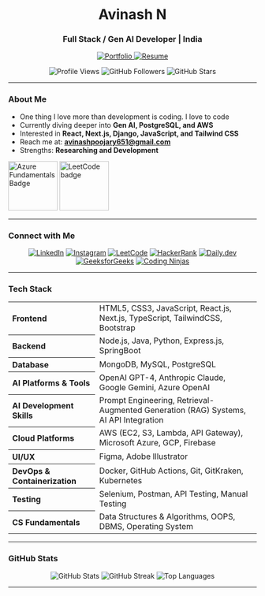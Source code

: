 <h1 align="center">Avinash N</h1>
<h3 align="center">Full Stack / Gen AI Developer | India</h3>

<p align="center">
  <a href="https://porfolioavi.web.app/" target="_blank">
    <img src="https://img.shields.io/badge/Portfolio-View-blue?style=flat-square" alt="Portfolio" />
  </a>
  <a href="https://drive.google.com/file/d/1wrNQE9o9gK5Uu3M-rBtlT_6wlUsMfUgP/view?usp=drive_link" target="_blank">
    <img src="https://img.shields.io/badge/Resume-Download-green?style=flat-square" alt="Resume" />
  </a>
</p>

<p align="center">
  <img src="https://komarev.com/ghpvc/?username=avi9611&label=Profile%20views&color=0e75b6&style=flat" alt="Profile Views" />
  <img src="https://img.shields.io/github/followers/avi9611?label=Followers&style=social" alt="GitHub Followers" />
  <img src="https://img.shields.io/github/stars/avi9611?label=Stars&style=social" alt="GitHub Stars" />
</p>

---

###  About Me

- One thing I love more than development is coding. I love to code
-  Currently diving deeper into **Gen AI, PostgreSQL, and AWS**
-  Interested in **React, Next.js, Django, JavaScript, and Tailwind CSS**
-  Reach me at: **avinashpoojary651@gmail.com**
-  Strengths: **Researching and Development**

<p>
  <img src="https://images.credly.com/size/340x340/images/be8fcaeb-c769-4858-b567-ffaaa73ce8cf/image.png" width="100" alt="Azure Fundamentals Badge" />
  <img src="https://assets.leetcode.com/static_assets/others/200.gif" width="100" alt="LeetCode badge" />
</p>


---

###  Connect with Me
<p align="center">
  <a href="https://linkedin.com/in/avinash-n-a99387286" target="_blank"><img src="https://img.shields.io/badge/LinkedIn-Connect-blue?style=flat-square&logo=linkedin" alt="LinkedIn" /></a>
  <a href="https://instagram.com/_a_viii" target="_blank"><img src="https://img.shields.io/badge/Instagram-Follow-critical?style=flat-square&logo=instagram" alt="Instagram" /></a>
  <a href="https://leetcode.com/u/avinash516/" target="_blank"><img src="https://img.shields.io/badge/LeetCode-Profile-orange?style=flat-square&logo=leetcode" alt="LeetCode" /></a>
  <a href="https://www.hackerrank.com/profile/avinashpoojary61" target="_blank"><img src="https://img.shields.io/badge/HackerRank-Profile-success?style=flat-square&logo=hackerrank" alt="HackerRank" /></a>
  <a href="https://app.daily.dev/avinashn" target="_blank"><img src="https://img.shields.io/badge/Daily.dev-Blog-black?style=flat-square&logo=daily.dev" alt="Daily.dev" /></a>
  <a href="https://www.geeksforgeeks.org/user/avinashpomzls/" target="_blank"><img src="https://img.shields.io/badge/GeeksforGeeks-Profile-006400?style=flat-square&logo=geeksforgeeks" alt="GeeksforGeeks" /></a>
  <a href="https://www.naukri.com/code360/profile/0fcf1d40-5584-43b3-99a4-68868ec8c89e" target="_blank"><img src="https://img.shields.io/badge/Coding Ninjas-Profile-FF5722?style=flat-square" alt="Coding Ninjas" /></a>
</p>

---

###  Tech Stack  

<div align="center">  
<table>  
<tr>  
  <th align="left">Frontend</th>  
  <td>HTML5, CSS3, JavaScript, React.js, Next.js, TypeScript, TailwindCSS, Bootstrap</td>  
</tr>  
<tr>  
  <th align="left">Backend</th>  
  <td>Node.js, Java, Python, Express.js, SpringBoot</td>  
</tr>  
<tr>  
  <th align="left">Database</th>  
  <td>MongoDB, MySQL, PostgreSQL</td>  
</tr>  
<tr>  
  <th align="left">AI Platforms & Tools</th>  
  <td>OpenAI GPT-4, Anthropic Claude, Google Gemini, Azure OpenAI</td>  
</tr>  
<tr>  
  <th align="left">AI Development Skills</th>  
  <td>Prompt Engineering, Retrieval-Augmented Generation (RAG) Systems, AI API Integration</td>  
</tr>  
<tr>  
  <th align="left">Cloud Platforms</th>  
  <td>AWS (EC2, S3, Lambda, API Gateway), Microsoft Azure, GCP, Firebase</td>  
</tr>  
<tr>  
  <th align="left">UI/UX</th>  
  <td>Figma, Adobe Illustrator</td>  
</tr>  
<tr>  
  <th align="left">DevOps & Containerization</th>  
  <td>Docker, GitHub Actions, Git, GitKraken, Kubernetes</td>  
</tr>  
<tr>  
  <th align="left">Testing</th>  
  <td>Selenium, Postman, API Testing, Manual Testing</td>  
</tr>  
<tr>  
  <th align="left">CS Fundamentals</th>  
  <td>Data Structures & Algorithms, OOPS, DBMS, Operating System</td>  
</tr>  
</table>  
</div>  

---

###  GitHub Stats
<div align="center">
  <img src="https://github-readme-stats.vercel.app/api?username=avi9611&show_icons=true&theme=tokyonight" alt="GitHub Stats" />
  <img src="https://github-readme-streak-stats.herokuapp.com?user=avi9611&theme=tokyonight" alt="GitHub Streak" />
  <img src="https://github-readme-stats.vercel.app/api/top-langs/?username=avi9611&layout=compact&theme=tokyonight" alt="Top Languages" />
</div>

---

